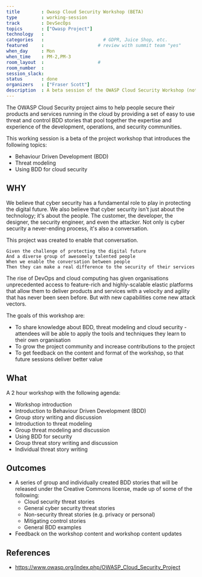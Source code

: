 ```yaml
---
title        : Owasp Cloud Security Workshop (BETA)
type         : working-session
track        : DevSecOps
topics       : ["Owasp Project"]
technology   :
categories   :                      # GDPR, Juice Shop, etc.
featured     :                    # review with summit team "yes"
when_day     : Mon
when_time    : PM-2,PM-3
room_layout  :                    #
room_number  :
session_slack:
status       : done
organizers   : ["Fraser Scott"]
description  : A beta session of the OWASP Cloud Security Workshop (not to be scheduled on the Tuesday)
---
```


The OWASP Cloud Security project aims to help people secure their products and services running in the cloud by providing a set of easy to use threat and control BDD stories that pool together the expertise and experience of the development, operations, and security communities.

This working session is a beta of the project workshop that introduces the following topics:

* Behaviour Driven Development (BDD)
* Threat modeling
* Using BDD for cloud security

## WHY

We believe that cyber security has a fundamental role to play in protecting the digital future. We also believe that cyber security isn't just about the technology; it's about the people. The customer, the developer, the designer, the security engineer, and even the attacker. Not only is cyber security a never-ending process, it's also a conversation.

This project was created to enable that conversation.

    Given the challenge of protecting the digital future
    And a diverse group of awesomely talented people
    When we enable the conversation between people
    Then they can make a real difference to the security of their services

The rise of DevOps and cloud computing has given organisations unprecedented access to feature-rich and highly-scalable elastic platforms that allow them to deliver products and services with a velocity and agility that has never been seen before. But with new capabilities come new attack vectors.

The goals of this workshop are:

* To share knowledge about BDD, threat modeling and cloud security - attendees will be able to apply the tools and techniques they learn to their own organisation
* To grow the project community and increase contributions to the project
* To get feedback on the content and format of the workshop, so that future sessions deliver better value

## What

A 2 hour workshop with the following agenda:

* Workshop introduction
* Introduction to Behaviour Driven Development (BDD)
* Group story writing and discussion
* Introduction to threat modeling
* Group threat modeling and discussion
* Using BDD for security
* Group threat story writing and discussion
* Individual threat story writing

## Outcomes

* A series of group and individually created BDD stories that will be released under the Creative Commons license, made up of some of the following:
  * Cloud security threat stories
  * General cyber security threat stories
  * Non-security threat stories (e.g. privacy or personal)
  * Mitigating control stories
  * General BDD examples
* Feedback on the workshop content and workshop content updates

## References

* https://www.owasp.org/index.php/OWASP_Cloud_Security_Project
